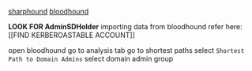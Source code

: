 [sharphound](https://github.com/SpecterOps/SharpHound/releases/download/v2.6.7/SharpHound_v2.6.7_windows_x86.zip)
[bloodhound](https://github.com/SpecterOps/BloodHound)

**LOOK FOR AdminSDHolder**
importing data from bloodhound
refer here: [[FIND KERBEROASTABLE ACCOUNT]]

open bloodhound
go to analysis tab
go to shortest paths
select `Shortest Path to Domain Admins`
select domain admin group
